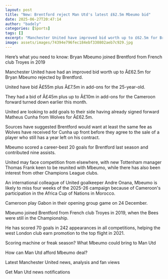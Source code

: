 ```yaml
---
layout: post
title: "New: Brentford reject Man Utd's latest £62.5m Mbeumo bid"
date: 2025-06-27T20:47:14
author: "badely"
categories: [Sports]
tags: []
excerpt: "Manchester United have improved bid worth up to £62.5m for Bryan Mbeumo rejected by Brentford."
image: assets/images/74394e796fec184ebf330802aeb7c929.jpg
---
```


Here’s what you need to know: Bryan Mbeumo joined Brentford from French club Troyes in 2019

Manchester United have had an improved bid worth up to Â£62.5m for Bryan Mbeumo rejected by Brentford.

United have bid Â£55m plus Â£7.5m in add-ons for the 25-year-old.

They had a bid of Â£45m plus up to Â£10m in add-ons for the Cameroon forward turned down earlier this month.

United are looking to add goals to their side having already signed forward Matheus Cunha from Wolves for Â£62.5m.

Sources have suggested Brentford would want at least the same fee as Wolves have received for Cunha up front before they agree to the sale of a player who still has a year left on his contract.

Mbeumo scored a career-best 20 goals for Brentford last season and contributed nine assists.

United may face competition from elsewhere, with new Tottenham manager Thomas Frank keen to be reunited with Mbeumo, while there has also been interest from other Champions League clubs.

An international colleague of United goalkeeper Andre Onana, Mbeumo is likely to miss four weeks of the 2025-26 campaign because of Cameroon's participation in the Africa Cup of Nations in Morocco.

Cameroon play Gabon in their opening group game on 24 December.

Mbeumo joined Brentford from French club Troyes in 2019, when the Bees were still in the Championship.

He has scored 70 goals in 242 appearances in all competitions, helping the west London club earn promotion to the top flight in 2021.

Scoring machine or freak season? What Mbeumo could bring to Man Utd

How can Man Utd afford Mbeumo deal?

Latest Manchester United news, analysis and fan views

Get Man Utd news notifications

